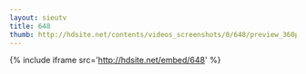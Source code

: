 ```yaml
---
layout: sieutv
title: 648
thumb: http://hdsite.net/contents/videos_screenshots/0/648/preview_360p.mp4.jpg
---
```

{% include iframe src='http://hdsite.net/embed/648' %}
 
